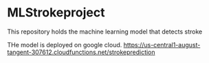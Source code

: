 # MLStrokeproject
This repository holds the machine learning model that detects stroke

THe model is deployed on google cloud. https://us-central1-august-tangent-307612.cloudfunctions.net/strokeprediction 
